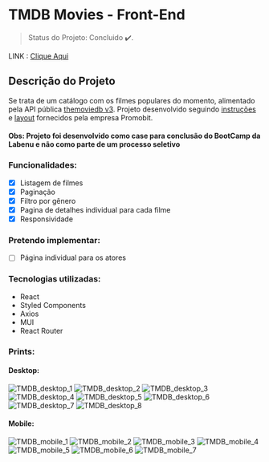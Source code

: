 # TMDB Movies - Front-End

> Status do Projeto: Concluido :heavy_check_mark:.

LINK : [Clique Aqui](https://arlindo-tmdb.surge.sh/)

## Descrição do Projeto

Se trata de um catálogo com os filmes populares do momento, alimentado pela API pública [themoviedb v3](https://developers.themoviedb.org/3/getting-started/introduction).
Projeto desenvolvido seguindo [instruções](https://arlindo-tmdb.surge.sh/) e [layout](https://arlindo-tmdb.surge.sh/) fornecidos pela empresa Promobit.

#### Obs: Projeto foi desenvolvido como case para conclusão do BootCamp da Labenu e não como parte de um processo seletivo

### Funcionalidades:

- [x] Listagem de filmes
- [x] Paginação
- [x] Filtro por gênero
- [x] Pagina de detalhes individual para cada filme
- [x] Responsividade

### Pretendo implementar:

- [ ] Página individual para os atores

### Tecnologias utilizadas:

- React
- Styled Components
- Axios
- MUI
- React Router

### Prints:

#### Desktop:

![TMDB_desktop_1](https://user-images.githubusercontent.com/104537653/198370333-fb637e3d-900c-473a-8da1-c964bebeb2c5.png)
![TMDB_desktop_2](https://user-images.githubusercontent.com/104537653/198370341-e20c214c-69a8-4e92-ae7c-22fa642e8998.png)
![TMDB_desktop_3](https://user-images.githubusercontent.com/104537653/198370345-acad08c5-2a6e-42a3-ab22-18475332f9d4.png)
![TMDB_desktop_4](https://user-images.githubusercontent.com/104537653/198370349-adafec30-318d-4f47-8432-b24e579b358d.png)
![TMDB_desktop_5](https://user-images.githubusercontent.com/104537653/198370354-f289dd17-1def-4f2f-b516-f47ee80299c3.png)
![TMDB_desktop_6](https://user-images.githubusercontent.com/104537653/198370357-94b97ca4-f358-4c68-8d47-d49cc9c28f8a.png)
![TMDB_desktop_7](https://user-images.githubusercontent.com/104537653/198370360-e3737d55-7ab5-4a18-9841-55ab5e221efc.png)
![TMDB_desktop_8](https://user-images.githubusercontent.com/104537653/198370363-53f8adb2-d794-4049-a639-69a3d0c85b81.png)

#### Mobile:

![TMDB_mobile_1](https://user-images.githubusercontent.com/104537653/198370543-55f437db-4baf-41a6-9144-274c76e53d94.png)
![TMDB_mobile_2](https://user-images.githubusercontent.com/104537653/198370546-405c6772-66e4-4de9-a2c7-0f51fbbfe9f2.png)
![TMDB_mobile_3](https://user-images.githubusercontent.com/104537653/198370551-0abe37e9-f4f6-4b30-8bce-007d33001169.png)
![TMDB_mobile_4](https://user-images.githubusercontent.com/104537653/198370553-5c2e365a-f57d-4027-afbc-f020c381e255.png)
![TMDB_mobile_5](https://user-images.githubusercontent.com/104537653/198370555-6e7052dd-fdbf-492c-8214-89e1f1a2c557.png)
![TMDB_mobile_6](https://user-images.githubusercontent.com/104537653/198370557-251d8167-c9ed-4512-9a73-6d8b76336a32.png)
![TMDB_mobile_7](https://user-images.githubusercontent.com/104537653/198370561-530012b0-addc-45fe-827a-499564427bc1.png)
